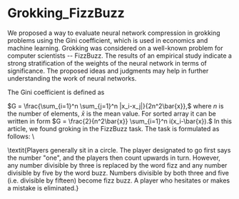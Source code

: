 # Grokking_FizzBuzz

We proposed a way to evaluate neural network compression in grokking problems using the Gini coefficient, which is used in economics and machine learning. Grokking was considered on a well-known problem for computer scientists -- FizzBuzz. The results of an empirical study indicate a strong stratification of the weights of the neural network in terms of significance. The proposed ideas and judgments may help in further understanding the work of neural networks.


The Gini coefficient is defined as 

$G = \frac{\sum_{i=1}^n \sum_{j=1}^n |x_i-x_j|}{2n^2\bar{x}},$
where $n$ is the number of elements, $\bar{x}$ is the mean value. 
For sorted array it can be written in form 
$G = \frac{2}{n^2\bar{x}} \sum_{i=1}^n i(x_i-\bar{x}).$
In this article, we found groking in the FizzBuzz task. The task is formulated as follows: \\

\textit{Players generally sit in a circle. The player designated to go first says the number "one", and the players then count upwards in turn. However, any number divisible by three is replaced by the word fizz and any number divisible by five by the word buzz. Numbers divisible by both three and five (i.e. divisible by fifteen) become fizz buzz. A player who hesitates or makes a mistake is eliminated.}
